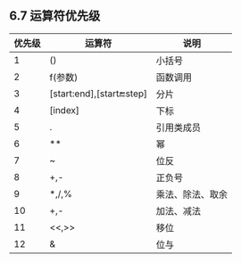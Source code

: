 ## 6.7 运算符优先级

|优先级|	运算符|	说明|
|-----|------|------|
|1|	()|	小括号|
|2|	f(参数)|	函数调用|
|3|	[start:end],[start:end:step]|	分片|
|4|	[index]	|下标|
|5|	.	|引用类成员|
|6|	**|	幂|
|7|	~ |	位反|
|8|	+,-	|正负号|
|9|	*,/,%	|乘法、除法、取余|
|10|	+,-	|加法、减法|
|11|	<<,>>	|移位|
|12|	&	|位与|
